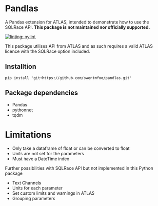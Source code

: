 #  Pandlas

A Pandas extension for ATLAS, intended to demonstrate how to use the SQLRace API. 
**This package is not maintained nor officially supported.**

[![linting: pylint](https://img.shields.io/badge/linting-pylint-yellowgreen)](https://github.com/pylint-dev/pylint)


This package utilises API from ATLAS and as such requires a valid ATLAS licence with the SQLRace option included.

## Installtion
```
pip install "git+https://github.com/owentmfoo/pandlas.git"
```

## Package dependencies
- Pandas
- pythonnet
- tqdm

# Limitations
- Only take a dataframe of float or can be converted to float
- Units are not set for the parameters
- Must have a DateTime index


Further possibilities with SQLRace API but not implemented in this Python package
- Text Channels
- Units for each parameter
- Set custom limits and warnings in ATLAS
- Grouping parameters